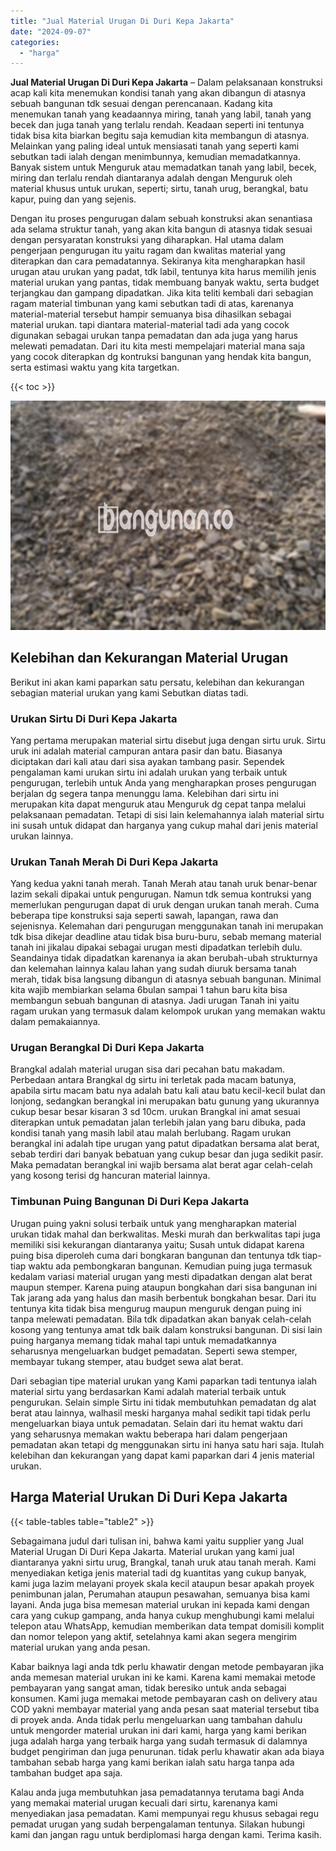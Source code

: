 ```yaml
---
title: "Jual Material Urugan Di Duri Kepa Jakarta"
date: "2024-09-07"
categories: 
  - "harga"
---
```


**Jual Material Urugan Di Duri Kepa Jakarta** – Dalam pelaksanaan konstruksi acap kali kita menemukan kondisi tanah yang akan dibangun di atasnya sebuah bangunan tdk sesuai dengan perencanaan. Kadang kita menemukan tanah yang keadaannya miring, tanah yang labil, tanah yang becek dan juga tanah yang terlalu rendah. Keadaan seperti ini tentunya tidak bisa kita biarkan begitu saja kemudian kita membangun di atasnya. Melainkan yang paling ideal untuk mensiasati tanah yang seperti kami sebutkan tadi ialah dengan menimbunnya, kemudian memadatkannya. Banyak sistem untuk Menguruk atau memadatkan tanah yang labil, becek, miring dan terlalu rendah diantaranya adalah dengan Menguruk oleh material khusus untuk urukan, seperti; sirtu, tanah urug, berangkal, batu kapur, puing dan yang sejenis.

Dengan itu proses pengurugan dalam sebuah konstruksi akan senantiasa ada selama struktur tanah, yang akan kita bangun di atasnya tidak sesuai dengan persyaratan konstruksi yang diharapkan. Hal utama dalam pengerjaan pengurugan itu yaitu ragam dan kwalitas material yang diterapkan dan cara pemadatannya. Sekiranya kita mengharapkan hasil urugan atau urukan yang padat, tdk labil, tentunya kita harus memilih jenis material urukan yang pantas, tidak membuang banyak waktu, serta budget terjangkau dan gampang dipadatkan. Jika kita teliti kembali dari sebagian ragam material timbunan yang kami sebutkan tadi di atas, karenanya material-material tersebut hampir semuanya bisa dihasilkan sebagai material urukan. tapi diantara material-material tadi ada yang cocok digunakan sebagai urukan tanpa pemadatan dan ada juga yang harus melewati pemadatan. Dari itu kita mesti mempelajari material mana saja yang cocok diterapkan dg kontruksi bangunan yang hendak kita bangun, serta estimasi waktu yang kita targetkan.

{{< toc >}}

![Jual Material Urugan Di Duri Kepa Jakarta](/images/jual-urugan-24.png)

## Kelebihan dan Kekurangan Material Urugan

Berikut ini akan kami paparkan satu persatu, kelebihan dan kekurangan sebagian material urukan yang kami Sebutkan diatas tadi.

### Urukan Sirtu Di Duri Kepa Jakarta

Yang pertama merupakan material sirtu disebut juga dengan sirtu uruk. Sirtu uruk ini adalah material campuran antara pasir dan batu. Biasanya diciptakan dari kali atau dari sisa ayakan tambang pasir. Sependek pengalaman kami urukan sirtu ini adalah urukan yang terbaik untuk pengurugan, terlebih untuk Anda yang mengharapkan proses pengurugan berjalan dg segera tanpa menunggu lama. Kelebihan dari sirtu ini merupakan kita dapat menguruk atau Menguruk dg cepat tanpa melalui pelaksanaan pemadatan. Tetapi di sisi lain kelemahannya ialah material sirtu ini susah untuk didapat dan harganya yang cukup mahal dari jenis material urukan lainnya.

### Urukan Tanah Merah Di Duri Kepa Jakarta

Yang kedua yakni tanah merah. Tanah Merah atau tanah uruk benar-benar lazim sekali dipakai untuk pengurugan. Namun tdk semua kontruksi yang memerlukan pengurugan dapat di uruk dengan urukan tanah merah. Cuma beberapa tipe konstruksi saja seperti sawah, lapangan, rawa dan sejenisnya. Kelemahan dari pengurugan menggunakan tanah ini merupakan tdk bisa dikejar deadline atau tidak bisa buru-buru, sebab memang material tanah ini jikalau dipakai sebagai urugan mesti dipadatkan terlebih dulu. Seandainya tidak dipadatkan karenanya ia akan berubah-ubah strukturnya dan kelemahan lainnya kalau lahan yang sudah diuruk bersama tanah merah, tidak bisa langsung dibangun di atasnya sebuah bangunan. Minimal kita wajib membiarkan selama 6bulan sampai 1 tahun baru kita bisa membangun sebuah bangunan di atasnya. Jadi urugan Tanah ini yaitu ragam urukan yang termasuk dalam kelompok urukan yang memakan waktu dalam pemakaiannya.

### Urugan Berangkal Di Duri Kepa Jakarta

Brangkal adalah material urugan sisa dari pecahan batu makadam. Perbedaan antara Brangkal dg sirtu ini terletak pada macam batunya, apabila sirtu macam batu nya adalah batu kali atau batu kecil-kecil bulat dan lonjong, sedangkan berangkal ini merupakan batu gunung yang ukurannya cukup besar besar kisaran 3 sd 10cm. urukan Brangkal ini amat sesuai diterapkan untuk pemadatan jalan terlebih jalan yang baru dibuka, pada kondisi tanah yang masih labil atau malah berlubang. Ragam urukan berangkal ini adalah tipe urugan yang patut dipadatkan bersama alat berat, sebab terdiri dari banyak bebatuan yang cukup besar dan juga sedikit pasir. Maka pemadatan berangkal ini wajib bersama alat berat agar celah-celah yang kosong terisi dg hancuran material lainnya.

### Timbunan Puing Bangunan Di Duri Kepa Jakarta

Urugan puing yakni solusi terbaik untuk yang mengharapkan material urukan tidak mahal dan berkwalitas. Meski murah dan berkwalitas tapi juga memiliki sisi kekurangan diantaranya yaitu; Susah untuk didapat karena puing bisa diperoleh cuma dari bongkaran bangunan dan tentunya tdk tiap-tiap waktu ada pembongkaran bangunan. Kemudian puing juga termasuk kedalam variasi material urugan yang mesti dipadatkan dengan alat berat maupun stemper. Karena puing ataupun bongkahan dari sisa bangunan ini Tak jarang ada yang halus dan masih berbentuk bongkahan besar. Dari itu tentunya kita tidak bisa mengurug maupun menguruk dengan puing ini tanpa melewati pemadatan. Bila tdk dipadatkan akan banyak celah-celah kosong yang tentunya amat tdk baik dalam konstruksi bangunan. Di sisi lain puing harganya memang tidak mahal tapi untuk memadatkannya seharusnya mengeluarkan budget pemadatan. Seperti sewa stemper, membayar tukang stemper, atau budget sewa alat berat.

Dari sebagian tipe material urukan yang Kami paparkan tadi tentunya ialah material sirtu yang berdasarkan Kami adalah material terbaik untuk pengurukan. Selain simple Sirtu ini tidak membutuhkan pemadatan dg alat berat atau lainnya, walhasil meski harganya mahal sedikit tapi tidak perlu mengeluarkan biaya untuk pemadatan. Selain dari itu hemat waktu dari yang seharusnya memakan waktu beberapa hari dalam pengerjaan pemadatan akan tetapi dg menggunakan sirtu ini hanya satu hari saja. Itulah kelebihan dan kekurangan yang dapat kami paparkan dari 4 jenis material urukan.

## Harga Material Urukan Di Duri Kepa Jakarta

{{< table-tables table="table2" >}}

Sebagaimana judul dari tulisan ini, bahwa kami yaitu supplier yang Jual Material Urugan Di Duri Kepa Jakarta. Material urukan yang kami jual diantaranya yakni sirtu urug, Brangkal, tanah uruk atau tanah merah. Kami menyediakan ketiga jenis material tadi dg kuantitas yang cukup banyak, kami juga lazim melayani proyek skala kecil ataupun besar apakah proyek penimbunan jalan, Perumahan ataupun pesawahan, semuanya bisa kami layani. Anda juga bisa memesan material urukan ini kepada kami dengan cara yang cukup gampang, anda hanya cukup menghubungi kami melalui telepon atau WhatsApp, kemudian memberikan data tempat domisili komplit dan nomor telepon yang aktif, setelahnya kami akan segera mengirim material urukan yang anda pesan.

Kabar baiknya lagi anda tdk perlu khawatir dengan metode pembayaran jika anda memesan material urukan ini ke kami. Karena kami memakai metode pembayaran yang sangat aman, tidak beresiko untuk anda sebagai konsumen. Kami juga memakai metode pembayaran cash on delivery atau COD yakni membayar material yang anda pesan saat material tersebut tiba di proyek anda. Anda tidak perlu mengeluarkan uang tambahan dahulu untuk mengorder material urukan ini dari kami, harga yang kami berikan juga adalah harga yang terbaik harga yang sudah termasuk di dalamnya budget pengiriman dan juga penurunan. tidak perlu khawatir akan ada biaya tambahan sebab harga yang kami berikan ialah satu harga tanpa ada tambahan budget apa saja.

Kalau anda juga membutuhkan jasa pemadatannya terutama bagi Anda yang memakai material urugan kecuali dari sirtu, karenanya kami menyediakan jasa pemadatan. Kami mempunyai regu khusus sebagai regu pemadat urugan yang sudah berpengalaman tentunya. Silakan hubungi kami dan jangan ragu untuk berdiplomasi harga dengan kami. Terima kasih.
